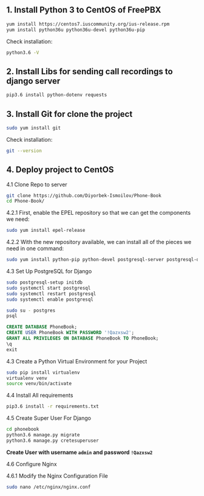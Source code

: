 ## **1. Install Python 3 to CentOS of FreePBX**

```bash
yum install https://centos7.iuscommunity.org/ius-release.rpm
yum install python36u python36u-devel python36u-pip
```

Check installation:
```bash
python3.6 -V
```

## **2. Install Libs for sending call recordings to django server**
```bash
pip3.6 install python-dotenv requests
```

## **3. Install Git for clone the project**
```bash
sudo yum install git
```
Check installation:
```bash
git --version
```

## **4. Deploy project to CentOS**

4.1 Clone Repo to server
```bash
git clone https://github.com/Diyorbek-Ismoilov/Phone-Book
cd Phone-Book/
```

4.2.1 First, enable the EPEL repository so that we can get the components we need:
```bash
sudo yum install epel-release
```

4.2.2 With the new repository available, we can install all of the pieces we need in one command:
```bash
sudo yum install python-pip python-devel postgresql-server postgresql-devel postgresql-contrib gcc nginx 
```

4.3 Set Up PostgreSQL for Django
```bash
sudo postgresql-setup initdb
sudo systemctl start postgresql
sudo systemctl restart postgresql
sudo systemctl enable postgresql
```

```bash
sudo su - postgres
psql
```

```SQL
CREATE DATABASE PhoneBook;
CREATE USER PhoneBook WITH PASSWORD '!Qazxsw2';
GRANT ALL PRIVILEGES ON DATABASE PhoneBook TO PhoneBook;
\q
exit
```

4.3 Create a Python Virtual Environment for your Project
```bash
sudo pip install virtualenv
virtualenv venv
source venv/bin/activate
```

4.4 Install All requirements
```bash
pip3.6 install -r requirements.txt
```

4.5 Create Super User For Django
```bash
cd phonebook
python3.6 manage.py migrate
python3.6 manage.py cretesuperuser
```
**Create User with username `admin` and password `!Qazxsw2`**

4.6 Configure Nginx

4.6.1 Modify the Nginx Configuration File
```bash
sudo nano /etc/nginx/nginx.conf
```
